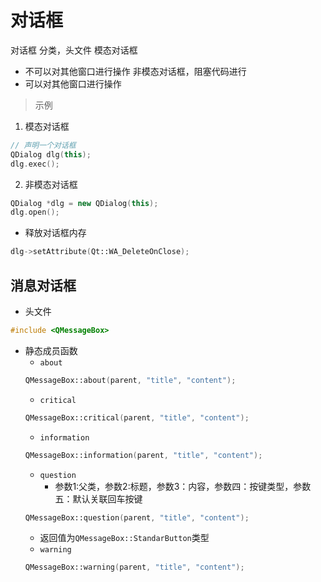 # 对话框
对话框 分类，头文件<QDialog>
模态对话框
- 不可以对其他窗口进行操作
非模态对话框，阻塞代码进行
- 可以对其他窗口进行操作
> 示例
1. 模态对话框
```c++
// 声明一个对话框
QDialog dlg(this);
dlg.exec();
```
2. 非模态对话框
```c++
QDialog *dlg = new QDialog(this);
dlg.open();
```
- 释放对话框内存
```c++
dlg->setAttribute(Qt::WA_DeleteOnClose);
```
## 消息对话框
- 头文件<QMessageBox>
```c++
#include <QMessageBox>
```
- 静态成员函数
  - `about`
  ```c++
  QMessageBox::about(parent, "title", "content");
  ```
  - `critical`
  ```c++
  QMessageBox::critical(parent, "title", "content");
  ```
  - `information`
  ```c++
  QMessageBox::information(parent, "title", "content");
  ```
  - `question`
    - 参数1:父类，参数2:标题，参数3：内容，参数四：按键类型，参数五：默认关联回车按键
  ```c++
  QMessageBox::question(parent, "title", "content");
  ```
    - 返回值为`QMessageBox::StandarButton`类型
  -  `warning`
  ```c++
  QMessageBox::warning(parent, "title", "content");
  ```
